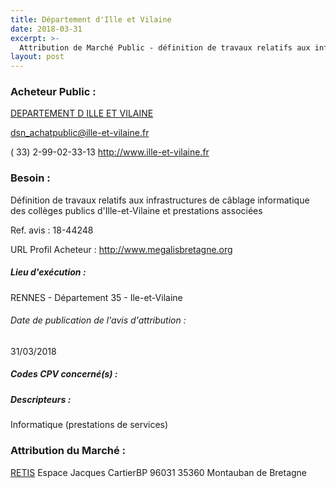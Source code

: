 ```yaml
---
title: Département d'Ille et Vilaine
date: 2018-03-31
excerpt: >-
  Attribution de Marché Public - définition de travaux relatifs aux infrastructures de cablage informatique des collèges publics d'ille-et-vilaine et prestations associées
layout: post
---
```


### Acheteur Public : 
<a href="/acheteur-33/siren-223500018"> DEPARTEMENT D ILLE ET VILAINE</a><br/>



dsn_achatpublic@ille-et-vilaine.fr

( 33) 2-99-02-33-13
http://www.ille-et-vilaine.fr
### Besoin :

Définition de travaux relatifs aux infrastructures de câblage informatique des collèges publics d'Ille-et-Vilaine et prestations associées

Ref. avis : 18-44248

URL Profil Acheteur : http://www.megalisbretagne.org

##### Lieu d'exécution :

RENNES - Département 35 - Ile-et-Vilaine

###### Date de publication de l'avis d'attribution : 
31/03/2018

##### Codes CPV concerné(s) :

##### Descripteurs :
Informatique (prestations de services) <br/>

### Attribution du Marché :
<a href="/entreprise-266/siren-529753147"> RETIS</a>    Espace Jacques CartierBP 96031 35360 Montauban de Bretagne <br/>
